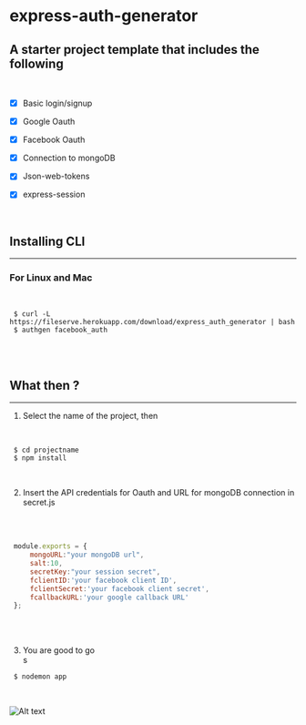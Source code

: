 # express-auth-generator

## A starter project template that includes the following
<br />

- [X] Basic login/signup
- [X] Google Oauth
- [X] Facebook Oauth
- [X] Connection to mongoDB
- [X] Json-web-tokens
- [X] express-session


<br />


## Installing CLI  
___

### For Linux and Mac

<br />

```
 $ curl -L https://fileserve.herokuapp.com/download/express_auth_generator | bash
 $ authgen facebook_auth
```

<br />
<br />


## What then ?
___



1. Select the name of the project, then
<br />

```
 $ cd projectname
 $ npm install
```

<br />

2. Insert the API credentials for Oauth and URL for mongoDB connection in secret.js
<br />
<br />

```javascript
 module.exports = {
     mongoURL:"your mongoDB url",
     salt:10,
     secretKey:"your session secret",
     fclientID:'your facebook client ID',
     fclientSecret:'your facebook client secret',
     fcallbackURL:'your google callback URL'
 };

```

<br />
<br />

3. You are good to go
<br />s

```
 $ nodemon app
```

<br />

![Alt text](https://blog.christopherianmurphy.com/assets/images/posts/publishing-npm-packages/publishing-npm-packages.png)
